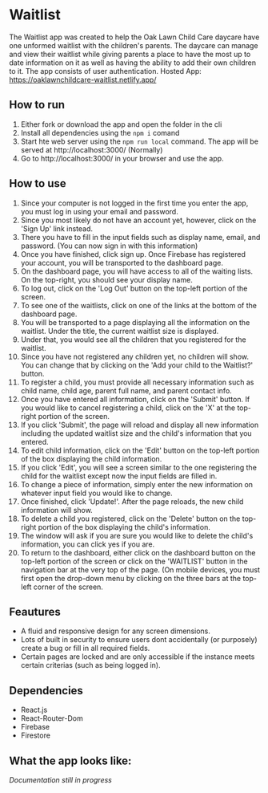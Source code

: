 # Waitlist 

The Waitlist app was created to help the Oak Lawn Child Care daycare have one unformed waitlist with the children's parents. The daycare can manage and view their waitlist while giving parents a place to have the most up to date information on it as well as having the ability to add their own children to it. The app consists of user authentication.
Hosted App: https://oaklawnchildcare-waitlist.netlify.app/

## How to run
1. Either fork or download the app and open the folder in the cli
2. Install all dependencies using the  `npm i` comand
3. Start hte web server using the `npm run local` command. The app will be served at http://localhost:3000/ (Normally)
4. Go to http://localhost:3000/ in your browser and use the app. 

## How to use
1. Since your computer is not logged in the first time you enter the app, you must log in using your email and password. 
2. Since you most likely do not have an account yet, however, click on the 'Sign Up' link instead.
3. There you have to fill in the input fields such as display name, email, and password. (You can now sign in with this information)
4. Once you have finished, click sign up. Once Firebase has registered your account, you will be transported to the dashboard page. 
5. On the dashboard page, you will have access to all of the waiting lists. On the top-right, you should see your display name.
6. To log out, click on the 'Log Out' button on the top-left portion of the screen.
7. To see one of the waitlists, click on one of the links at the bottom of the dashboard page. 
8. You will be transported to a page displaying all the information on the waitlist. Under the title, the current waitlist size is displayed.
9. Under that, you would see all the children that you registered for the waitlist. 
10. Since you have not registered any children yet, no children will show. You can change that by clicking on the 'Add your child to the Waitlist?' button.
11. To register a child, you must provide all necessary information such as child name, child age, parent full name, and parent contact info. 
12. Once you have entered all information, click on the 'Submit' button. If you would like to cancel registering a child, click on the 'X' at the top-right portion of the screen. 
13. If you click 'Submit', the page will reload and display all new information including the updated waitlist size and the child's information that you entered.
14. To edit child information, click on the 'Edit' button on the top-left portion of the box displaying the child information. 
15. If you click 'Edit', you will see a screen similar to the one registering the child for the waitlist except now the input fields are filled in.
16. To change a piece of information, simply enter the new information on whatever input field you would like to change. 
17. Once finished, click 'Update!'. After the page reloads, the new child information will show.  
18. To delete a child you registered, click on the 'Delete' button on the top-right portion of the box displaying the child's information. 
19. The window will ask if you are sure you would like to delete the child's information, you can click yes if you are.
20. To return to the dashboard, either click on the dashboard button on the top-left portion of the screen or click on the 'WAITLIST' button in the navigation bar at the very top of the page. (On mobile devices, you must first open the drop-down menu by clicking on the three bars at the top-left corner of the screen.  

## Feautures
- A fluid and responsive design for any screen dimensions.
- Lots of built in security to ensure users dont accidentally (or purposely) create a bug or fill in all required fields. 
- Certain pages are locked and are only accessible if the instance meets certain criterias (such as being logged in).

## Dependencies
- React.js
- React-Router-Dom
- Firebase
- Firestore

## What the app looks like:

*Documentation still in progress*
